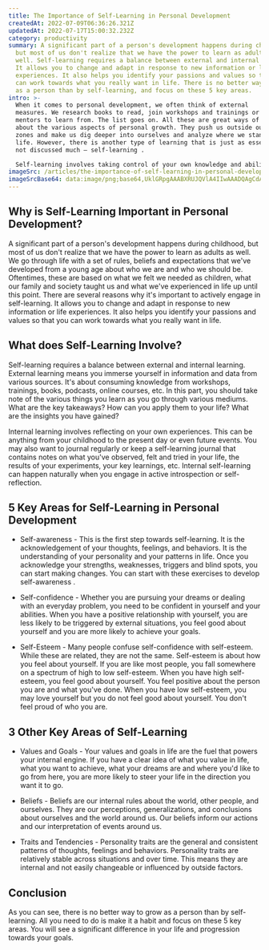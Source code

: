 ```yaml
---
title: The Importance of Self-Learning in Personal Development
createdAt: 2022-07-09T06:36:26.321Z
updatedAt: 2022-07-17T15:00:32.232Z
category: productivity
summary: A significant part of a person's development happens during childhood,
  but most of us don't realize that we have the power to learn as adults as
  well. Self-learning requires a balance between external and internal learning.
  It allows you to change and adapt in response to new information or life
  experiences. It also helps you identify your passions and values so that you
  can work towards what you really want in life. There is no better way to grow
  as a person than by self-learning, and focus on these 5 key areas.
intro: >-
  When it comes to personal development, we often think of external
  measures. We research books to read, join workshops and trainings or have
  mentors to learn from. The list goes on. All these are great ways of learning
  about the various aspects of personal growth. They push us outside our comfort
  zones and make us dig deeper into ourselves and analyze where we stand in
  life. However, there is another type of learning that is just as essential but
  not discussed much — self-learning . 

  Self-learning involves taking control of your own knowledge and abilities and moving from a passive learner to an active one. It involves finding ways to learn more about yourself so that you may improve as a person, understand your strengths and weaknesses, recognize your beliefs, values and goals in life, be constantly aware of what triggers you the most so you can handle those situations better the next time, understand your fears so that you can tackle them head on instead of avoiding them all your life, etc.
imageSrc: /articles/the-importance-of-self-learning-in-personal-development.png
imageSrcBase64: data:image/png;base64,UklGRpgAAABXRUJQVlA4IIwAAADQAgCdASoKAAoAAUAmJbACdLoAVYBQLFvfVDMz1MgAAP7m/vmesePi+e/+P5YrsnRq8vi0hzhhbgx6rsIJe/cNzMrj4PM23/ARRT4+Ae9WHXSojkHpUUTQeCepZNnfqFiq9ha2KWBtgW/+RJQ0gZT5TO5XL/N/6G/Zn/8SsgHzxkenLh/bpK/qb+qgAA==
---
```


## Why is Self-Learning Important in Personal Development?

A significant part of a person's development happens during childhood, but most of us don't realize that we have the power to learn as adults as well. We go through life with a set of rules, beliefs and expectations that we've developed from a young age about who we are and who we should be. Oftentimes, these are based on what we felt we needed as children, what our family and society taught us and what we've experienced in life up until this point.
There are several reasons why it's important to actively engage in self-learning. It allows you to change and adapt in response to new information or life experiences. It also helps you identify your passions and values so that you can work towards what you really want in life.

## What does Self-Learning Involve?

Self-learning requires a balance between external and internal learning. External learning means you immerse yourself in information and data from various sources. It's about consuming knowledge from workshops, trainings, books, podcasts, online courses, etc. In this part, you should take note of the various things you learn as you go through various mediums. What are the key takeaways? How can you apply them to your life? What are the insights you have gained?

Internal learning involves reflecting on your own experiences. This can be anything from your childhood to the present day or even future events. You may also want to journal regularly or keep a self-learning journal that contains notes on what you've observed, felt and tried in your life, the results of your experiments, your key learnings, etc. Internal self-learning can happen naturally when you engage in active introspection or self-reflection.

## 5 Key Areas for Self-Learning in Personal Development

- Self-awareness - This is the first step towards self-learning. It is the acknowledgement of your thoughts, feelings, and behaviors. It is the understanding of your personality and your patterns in life. Once you acknowledge your strengths, weaknesses, triggers and blind spots, you can start making changes. You can start with these exercises to develop self-awareness .

- Self-confidence - Whether you are pursuing your dreams or dealing with an everyday problem, you need to be confident in yourself and your abilities. When you have a positive relationship with yourself, you are less likely to be triggered by external situations, you feel good about yourself and you are more likely to achieve your goals.

- Self-Esteem - Many people confuse self-confidence with self-esteem. While these are related, they are not the same. Self-esteem is about how you feel about yourself. If you are like most people, you fall somewhere on a spectrum of high to low self-esteem. When you have high self-esteem, you feel good about yourself. You feel positive about the person you are and what you've done. When you have low self-esteem, you may love yourself but you do not feel good about yourself. You don't feel proud of who you are.

## 3 Other Key Areas of Self-Learning

- Values and Goals - Your values and goals in life are the fuel that powers your internal engine. If you have a clear idea of what you value in life, what you want to achieve, what your dreams are and where you'd like to go from here, you are more likely to steer your life in the direction you want it to go.

- Beliefs - Beliefs are our internal rules about the world, other people, and ourselves. They are our perceptions, generalizations, and conclusions about ourselves and the world around us. Our beliefs inform our actions and our interpretation of events around us.

- Traits and Tendencies - Personality traits are the general and consistent patterns of thoughts, feelings and behaviors. Personality traits are relatively stable across situations and over time. This means they are internal and not easily changeable or influenced by outside factors.

## Conclusion

As you can see, there is no better way to grow as a person than by self-learning. All you need to do is make it a habit and focus on these 5 key areas. You will see a significant difference in your life and progression towards your goals.
